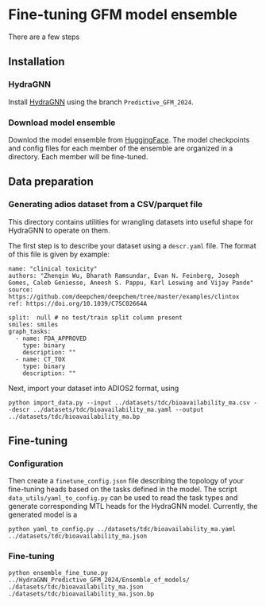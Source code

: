 # Fine-tuning GFM model ensemble 
There are a few steps

## Installation 
### HydraGNN

Install [HydraGNN](https://github.com/ORNL/HydraGNN/tree/Predictive_GFM_2024) using the branch `Predictive_GFM_2024`. 

### Download model ensemble 

Downlod the model ensemble from [HuggingFace](https://huggingface.co/mlupopa/HydraGNN_Predictive_GFM_2024).
The model checkpoints and config files for each member of the ensemble are organized in a directory. 
Each member will be fine-tuned. 

## Data preparation
### Generating adios dataset from a CSV/parquet file
This directory contains utilities for
wrangling datasets into useful
shape for HydraGNN to operate on them.


The first step is to describe your dataset
using a `descr.yaml` file.
The format of this file is given by example:

    name: "clinical toxicity"
    authors: "Zhenqin Wu, Bharath Ramsundar, Evan N. Feinberg, Joseph Gomes, Caleb Geniesse, Aneesh S. Pappu, Karl Leswing and Vijay Pande"
    source: https://github.com/deepchem/deepchem/tree/master/examples/clintox
    ref: https://doi.org/10.1039/C7SC02664A

    split:  null # no test/train split column present
    smiles: smiles
    graph_tasks:
      - name: FDA_APPROVED
        type: binary
        description: ""
      - name: CT_TOX
        type: binary
        description: ""

Next, import your dataset into ADIOS2 format, using

    python import_data.py --input ../datasets/tdc/bioavailability_ma.csv --descr ../datasets/tdc/bioavailability_ma.yaml --output ../datasets/tdc/bioavailability_ma.bp

## Fine-tuning
### Configuration
Then create a `finetune_config.json` file describing
the topology of your fine-tuning heads based
 on the tasks defined in the model. The script `data_utils/yaml_to_config.py` 
can be used to read the task types and generate corresponding MTL heads for the HydraGNN model. 
Currently, the generated model is a 

    python yaml_to_config.py ../datasets/tdc/bioavailability_ma.yaml ../datasets/tdc/bioavailability_ma.json

### Fine-tuning 

    python ensemble_fine_tune.py ../HydraGNN_Predictive_GFM_2024/Ensemble_of_models/ ./datasets/tdc/bioavailability_ma.json ./datasets/tdc/bioavailability_ma.json.bp

